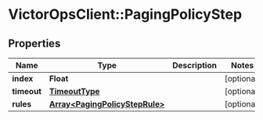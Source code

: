 # VictorOpsClient::PagingPolicyStep

## Properties

| Name        | Type                                                             | Description | Notes      |
| ----------- | ---------------------------------------------------------------- | ----------- | ---------- |
| **index**   | **Float**                                                        |             | [optional] |
| **timeout** | [**TimeoutType**](TimeoutType.md)                                |             | [optional] |
| **rules**   | [**Array&lt;PagingPolicyStepRule&gt;**](PagingPolicyStepRule.md) |             | [optional] |
